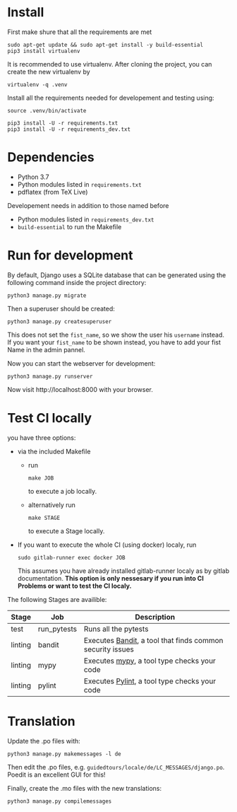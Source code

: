 # Install

First make shure that all the requirements are met
    
    sudo apt-get update && sudo apt-get install -y build-essential
    pip3 install virtualenv

It is recommended to use virtualenv.
After cloning the project, you can create the new virtualenv by

    virtualenv -q .venv

Install all the requirements needed for developement and testing using:

    source .venv/bin/activate

    pip3 install -U -r requirements.txt
    pip3 install -U -r requirements_dev.txt
  
# Dependencies

- Python 3.7
- Python modules listed in `requirements.txt`
- pdflatex (from TeX Live)

Developement needs in addition to those named before
- Python modules listed in `requirements_dev.txt`
- `build-essential` to run the Makefile

# Run for development

By default, Django uses a SQLite database that can be generated using the following command inside the project
directory:

    python3 manage.py migrate

Then a superuser should be created:

    python3 manage.py createsuperuser

This does not set the `fist_name`, so we show the user his `username` instead. If you want your `fist_name` to be shown instead, you have to add your fist Name in the admin pannel. 

Now you can start the webserver for development:

    python3 manage.py runserver

Now visit http://localhost:8000 with your browser.

# Test CI locally

you have three options:
- via the included Makefile
  - run

        make JOB
  
    to execute a job locally.
  - alternatively run
    
        make STAGE
  
    to execute a Stage locally.

- If you want to execute the whole CI (using docker) localy, run
  
      sudo gitlab-runner exec docker JOB
  
  This assumes you have already installed gitlab-runner localy as by gitlab documentation.
  **This option is only nessesary if you run into CI Problems or want to test the CI localy.**

The following Stages are availible:

|**Stage**| **Job**     | **Description**                                                                               |
|---------|-------------|-----------------------------------------------------------------------------------------------|
| test    | run_pytests | Runs all the pytests                                                                          |
| linting | bandit      | Executes [Bandit](https://pypi.org/project/bandit/), a tool that finds common security issues |
| linting | mypy        | Executes [mypy](https://mypy-lang.org/), a tool type checks your code                         |
| linting | pylint      | Executes [Pylint](https://pypi.org/project/pylint/),  a tool type checks your code            |

# Translation

Update the .po files with:

    python3 manage.py makemessages -l de

Then edit the .po files, e.g. `guidedtours/locale/de/LC_MESSAGES/django.po`. Poedit is an excellent GUI for this!

Finally, create the .mo files with the new translations:

    python3 manage.py compilemessages
